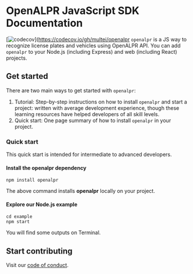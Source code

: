 # OpenALPR JavaScript SDK Documentation
[![codecov](https://codecov.io/gh/multei/openalpr/branch/master/graph/badge.svg)](https://codecov.io/gh/multei/openalpr
`openalpr` is a JS way to recognize license plates and vehicles using OpenALPR API.
You can add `openalpr` to your Node.js (including Express) and web (including React) projects.

## Get started

There are two main ways to get started with `openalpr`:

1. Tutorial: Step-by-step instructions on how to install `openalpr` and start a project: written with average development experience, though these learning resources have helped developers of all skill levels.
2. Quick start: One page summary of how to install `openalpr` in your project.

### Quick start

This quick start is intended for intermediate to advanced developers.

#### Install the openalpr dependency

```shell
npm install openalpr
```

The above command installs **openalpr** locally on your project.

#### Explore our Node.js example

```shell
cd example
npm start
```

You will find some outputs on Terminal.

## Start contributing

Visit our [code of conduct](https://github.com/multei/.github/blob/master/CODE_OF_CONDUCT.md).
